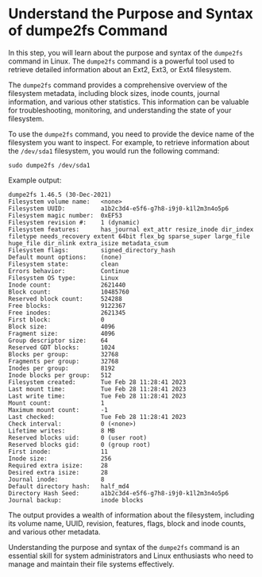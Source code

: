 # Understand the Purpose and Syntax of dumpe2fs Command

In this step, you will learn about the purpose and syntax of the `dumpe2fs` command in Linux. The `dumpe2fs` command is a powerful tool used to retrieve detailed information about an Ext2, Ext3, or Ext4 filesystem.

The `dumpe2fs` command provides a comprehensive overview of the filesystem metadata, including block sizes, inode counts, journal information, and various other statistics. This information can be valuable for troubleshooting, monitoring, and understanding the state of your filesystem.

To use the `dumpe2fs` command, you need to provide the device name of the filesystem you want to inspect. For example, to retrieve information about the `/dev/sda1` filesystem, you would run the following command:

```
sudo dumpe2fs /dev/sda1
```

Example output:

```
dumpe2fs 1.46.5 (30-Dec-2021)
Filesystem volume name:   <none>
Filesystem UUID:          a1b2c3d4-e5f6-g7h8-i9j0-k1l2m3n4o5p6
Filesystem magic number:  0xEF53
Filesystem revision #:    1 (dynamic)
Filesystem features:      has_journal ext_attr resize_inode dir_index filetype needs_recovery extent 64bit flex_bg sparse_super large_file huge_file dir_nlink extra_isize metadata_csum
Filesystem flags:         signed_directory_hash
Default mount options:    (none)
Filesystem state:         clean
Errors behavior:          Continue
Filesystem OS type:       Linux
Inode count:              2621440
Block count:              10485760
Reserved block count:     524288
Free blocks:              9122367
Free inodes:              2621345
First block:              0
Block size:               4096
Fragment size:            4096
Group descriptor size:    64
Reserved GDT blocks:      1024
Blocks per group:         32768
Fragments per group:      32768
Inodes per group:         8192
Inode blocks per group:   512
Filesystem created:       Tue Feb 28 11:28:41 2023
Last mount time:          Tue Feb 28 11:28:41 2023
Last write time:          Tue Feb 28 11:28:41 2023
Mount count:              1
Maximum mount count:      -1
Last checked:             Tue Feb 28 11:28:41 2023
Check interval:           0 (<none>)
Lifetime writes:          8 MB
Reserved blocks uid:      0 (user root)
Reserved blocks gid:      0 (group root)
First inode:              11
Inode size:               256
Required extra isize:     28
Desired extra isize:      28
Journal inode:            8
Default directory hash:   half_md4
Directory Hash Seed:      a1b2c3d4-e5f6-g7h8-i9j0-k1l2m3n4o5p6
Journal backup:           inode blocks
```

The output provides a wealth of information about the filesystem, including its volume name, UUID, revision, features, flags, block and inode counts, and various other metadata.

Understanding the purpose and syntax of the `dumpe2fs` command is an essential skill for system administrators and Linux enthusiasts who need to manage and maintain their file systems effectively.
